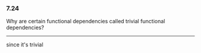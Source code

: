 ### 7.24

Why are certain functional dependencies called trivial functional dependencies?

---

since it's trivial